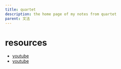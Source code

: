 ```yaml
---
title: quartet
description: the home page of my notes from quartet
parent: 文法
---
```

# resources
- [youtube](https://www.youtube.com/playlist?list=PLA_RcUI8km1M5s3wym_WosknqVqaq03mL)
- [youtube](https://www.youtube.com/playlist?list=PLA_RcUI8km1Pk59cMMlqnQknuYcgjJy9Z)